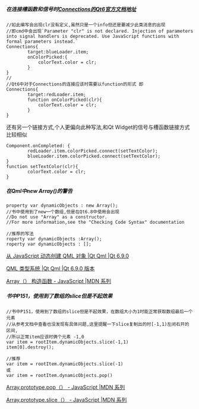 ##### 在连接槽函数和信号时[Connections的Qt6官方文档地址](https://doc.qt.io/qt-6/qml-qtqml-connections.html)

```
//如此编写会出现clr没有定义,虽然只是一个info但还是要减少此类消息的出现
//即cmd中会出现`Parameter "clr" is not declared. Injection of parameters into signal handlers is deprecated. Use JavaScript functions with formal parameters instead.`
Connections{
        target:blueLoader.item;
        onColorPicked:{
            colorText.color = clr;
        }
}
//
//Qt6中对于Connections的连接应该时需要以function的形式 即
Connections{
        target:redLoader.item;
        function onColorPicked(clr){
            colorText.color = clr;
        }
}
```

还有另一个链接方式,个人更偏向此种写法,和Qt Widget的信号与槽函数链接方式比较相似

```
Component.onCompleted: {
        redLoader.item.colorPicked.connect(setTextColor);
        blueLoader.item.colorPicked.connect(setTextColor);
}
function setTextColor(clr){
        colorText.color = clr;
}
```



##### 在Qml中new Array()的警告

```
property var dynamicObjects : new Array();
//书中使用到了new一个数组,但是在Qt6.8中使用会出现
//Do not use "Array" as a constructor.
//For more information,see the "Checking Code Syntax" documentation

//推荐的写法
roperty var dynamicObjects :Array();
roperty var dynamicObjects : [];
```

[从 JavaScript 动态创建 QML 对象 |Qt Qml |Qt 6.9.0](https://doc.qt.io/qt-6/qtqml-javascript-dynamicobjectcreation.html)

[QML 类型系统 |Qt Qml |Qt 6.9.0 版本](https://doc.qt.io/qt-6/qtqml-typesystem-topic.html)

[Array（） 构造函数 - JavaScript |MDN 系列](https://developer.mozilla.org/en-US/docs/Web/JavaScript/Reference/Global_Objects/Array/Array)



##### 书中P151，使用到了数组的slice但是不起效果

```
//书中P151，使用到了数组的slice但是不起效果，在数组大小为1时能正常获取数组最后一个元素
//从参考文档中查看也没发现有具体问题,这里提醒一下slice复制出的时[-1,1)左闭右开的区间,
//所以正常item应该时俩个元素 -1,0 
var item = rootItem.dynamicObjects.slice(-1,1)
item[0].destroy();

//推荐
var item = rootItem.dynamicObjects.slice(-1)
或
var item = rootItem.dynamicObjects.pop()
```

[Array.prototype.pop（） - JavaScript |MDN 系列](https://developer.mozilla.org/en-US/docs/Web/JavaScript/Reference/Global_Objects/Array/pop)

[Array.prototype.slice（） - JavaScript |MDN 系列](https://developer.mozilla.org/en-US/docs/Web/JavaScript/Reference/Global_Objects/Array/slice)

